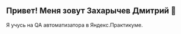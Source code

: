 ## Привет! Меня зовут Захарычев Дмитрий 👋
Я учусь на QA автоматизатора в Яндекс.Практикуме.
<!--
**xDemansx/xDemansx** is a ✨ _special_ ✨ repository because its `README.md` (this file) appears on your GitHub profile.

Here are some ideas to get you started:

- 🔭 I’m currently working on ...
- 🌱 I’m currently learning ...
- 👯 I’m looking to collaborate on ...
- 🤔 I’m looking for help with ...
- 💬 Ask me about ...
- 📫 How to reach me: ...
- 😄 Pronouns: ...
- ⚡ Fun fact: ...
-->
